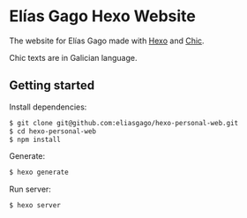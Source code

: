 # Elías Gago Hexo Website
The website for Elías Gago made with [Hexo](https://hexo.io/) and [Chic](https://github.com/Siricee/hexo-theme-Chic).

Chic texts are in Galician language.

## Getting started

Install dependencies:

``` bash
$ git clone git@github.com:eliasgago/hexo-personal-web.git
$ cd hexo-personal-web
$ npm install
```

Generate:

``` bash
$ hexo generate
```

Run server:

``` bash
$ hexo server
```